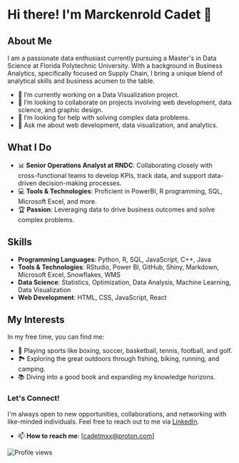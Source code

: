 # Hi there! I'm Marckenrold Cadet 👋

## About Me
I am a passionate data enthusiast currently pursuing a Master's in Data Science at Florida Polytechnic University. With a background in Business Analytics, specifically focused on Supply Chain, I bring a unique blend of analytical skills and business acumen to the table.

- 🔭 I’m currently working on a Data Visualization project.
- 👯 I’m looking to collaborate on projects involving web development, data science, and graphic design.
- 🤔 I’m looking for help with solving complex data problems.
- 💬 Ask me about web development, data visualization, and analytics.

## What I Do
- 📊 **Senior Operations Analyst at RNDC**: Collaborating closely with cross-functional teams to develop KPIs, track data, and support data-driven decision-making processes.
- 💻 **Tools & Technologies**: Proficient in PowerBI, R programming, SQL, Microsoft Excel, and more.
- 🏆 **Passion**: Leveraging data to drive business outcomes and solve complex problems.

## Skills
- **Programming Languages**: Python, R, SQL, JavaScript, C++, Java
- **Tools & Technologies**: RStudio, Power BI, GitHub, Shiny, Markdown, Microsoft Excel, Snowflakes, WMS
- **Data Science**: Statistics, Optimization, Data Analysis, Machine Learning, Data Visualization
- **Web Development**: HTML, CSS, JavaScript, React

## My Interests
In my free time, you can find me:

- 🥊 Playing sports like boxing, soccer, basketball, tennis, football, and golf.
- 🏞️ Exploring the great outdoors through fishing, biking, running, and camping.
- 📚 Diving into a good book and expanding my knowledge horizons.

### Let's Connect!
I'm always open to new opportunities, collaborations, and networking with like-minded individuals. Feel free to reach out to me via [LinkedIn](https://www.linkedin.com/in/cadetm).

- 📫 **How to reach me**: [cadetmxx@proton.com]

![Profile views](https://komarev.com/ghpvc/?username=marckenroldcadet&color=blue)

